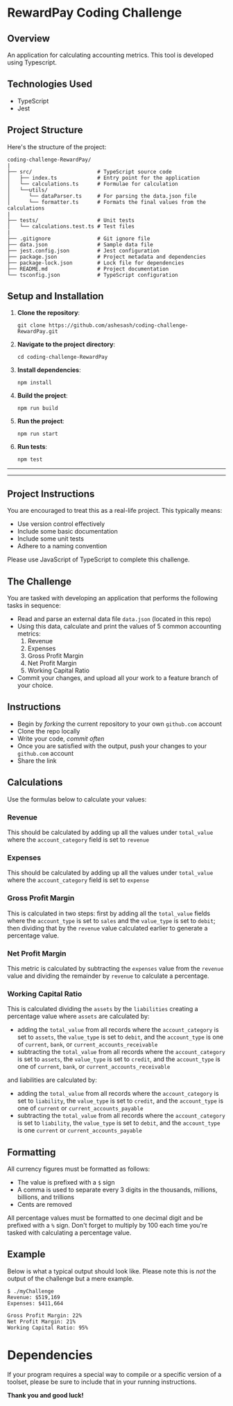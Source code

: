 # RewardPay Coding Challenge

## Overview

An application for calculating accounting metrics. This tool is developed using Typescript.

## Technologies Used
- TypeScript
- Jest

## Project Structure
Here's the structure of the project:

```
coding-challenge-RewardPay/
|
├── src/                     # TypeScript source code
│   ├── index.ts             # Entry point for the application
│   └── calculations.ts      # Formulae for calculation
│   └──utils/
│      └── dataParser.ts     # For parsing the data.json file
│      └── formatter.ts      # Formats the final values from the calculations
|
├── tests/                   # Unit tests
│   └── calculations.test.ts # Test files
|
├── .gitignore               # Git ignore file
├── data.json                # Sample data file
├── jest.config.json         # Jest configuration
├── package.json             # Project metadata and dependencies
├── package-lock.json        # Lock file for dependencies
├── README.md                # Project documentation
└── tsconfig.json            # TypeScript configuration
```

## Setup and Installation

1. **Clone the repository**:
   ```
   git clone https://github.com/ashesash/coding-challenge-RewardPay.git
   ```

2. **Navigate to the project directory**:
   ```
   cd coding-challenge-RewardPay
   ```

3. **Install dependencies**:
   ```
   npm install
   ```

4. **Build the project**:
   ```
   npm run build
   ```

5. **Run the project**:
   ```
   npm run start
   ```


6. **Run tests**:
   ```
   npm test
   ```

-------------
-------------

## Project Instructions
You are encouraged to treat this as a real-life project.  This typically means:

- Use version control effectively
- Include some basic documentation
- Include some unit tests
- Adhere to a naming convention

Please use JavaScript of TypeScript to complete this challenge.

## The Challenge

You are tasked with developing an application that performs the following tasks in sequence:

- Read and parse an external data file `data.json` (located in this repo)
- Using this data, calculate and print the values of 5 common accounting metrics:
  1. Revenue
  2. Expenses
  3. Gross Profit Margin
  4. Net Profit Margin
  5. Working Capital Ratio
- Commit your changes, and upload all your work to a feature branch of your choice.

## Instructions

- Begin by _forking_ the current repository to your own `github.com` account
- Clone the repo locally
- Write your code, _commit often_
- Once you are satisfied with the output, push your changes to your `github.com` account
- Share the link

## Calculations

Use the formulas below to calculate your values:

### Revenue

This should be calculated by adding up all the values under `total_value` where the `account_category` field is set to `revenue`

### Expenses

This should be calculated by adding up all the values under `total_value` where the `account_category` field is set to `expense`

### Gross Profit Margin

This is calculated in two steps: first by adding all the `total_value` fields where the `account_type` is set to `sales` and the `value_type` is set to `debit`; then dividing that by the `revenue` value calculated earlier to generate a percentage value.

### Net Profit Margin

This metric is calculated by subtracting the `expenses` value from the `revenue` value and dividing the remainder by `revenue` to calculate a percentage.

### Working Capital Ratio

This is calculated dividing the `assets` by the `liabilities` creating a percentage value where `assets` are calculated by:

- adding the `total_value` from all records where the `account_category` is set to `assets`, the `value_type` is set to `debit`, and the `account_type` is one of `current`, `bank`, or `current_accounts_receivable`
- subtracting the `total_value` from all records where the `account_category` is set to `assets`, the `value_type` is set to `credit`, and the `account_type` is one of `current`, `bank`, or `current_accounts_receivable`

and liabilities are calculated by:

- adding the `total_value` from all records where the `account_category` is set to `liability`, the `value_type` is set to `credit`, and the `account_type` is one of `current` or `current_accounts_payable`
- subtracting the `total_value` from all records where the `account_category` is set to `liability`, the `value_type` is set to `debit`, and the `account_type` is one `current` or `current_accounts_payable`

## Formatting

All currency figures must be formatted as follows:
- The value is prefixed with a `$` sign
- A comma is used to separate every 3 digits in the thousands, millions, billions, and trillions
- Cents are removed

All percentage values must be formatted to one decimal digit and be prefixed with a `%` sign.  Don't forget to multiply by 100 each time you're tasked with calculating a percentage value.

## Example

Below is what a typical output should look like.  Please note this is *not* the output of the challenge but a mere example.

```
$ ./myChallenge
Revenue: $519,169
Expenses: $411,664

Gross Profit Margin: 22%
Net Profit Margin: 21%
Working Capital Ratio: 95%
```

# Dependencies

If your program requires a special way to compile or a specific version of a toolset, please be sure to include that in your running instructions.

__Thank you and good luck!__
